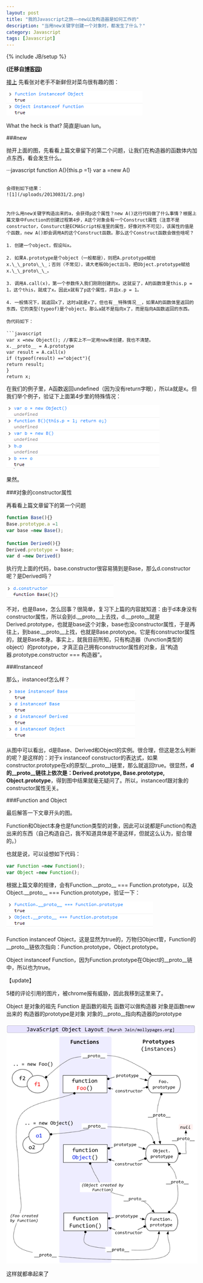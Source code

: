 ```yaml
---
layout: post
title: "我的Javascript之旅——new以及构造器是如何工作的"
description: "当用new关键字创建一个对象时，都发生了什么？"
category: Javascript
tags: [Javascript]
---
```

{% include JB/setup %}

**(迁移自[博客园](http://www.cnblogs.com/CaiAbin/archive/2010/08/25/1808285.html))**

[接上](/javascript/2013/08/24/javascript-1-prototype/ "我的Javascript之旅——对象的原型链是如何实现的")
先看张对老手不新鲜但对菜鸟很有趣的图：

![1](/uploads/20130831/1.png)

What the heck is that? 简直是luan lun。 

###new

抛开上面的图，先看看上篇文章留下的第二个问题，让我们在构造器的函数体内加点东西，看会发生什么。
 
···javascript
function A(){this.p =1}
var a =new A()
```

会得到如下结果：
![1](/uploads/20130831/2.png)
　　　　

为什么用new关键字构造出来的a，会获得p这个属性？new A()这行代码做了什么事情？根据上篇文章中Function的创建过程第4步，A这个对象会有一个Construct属性（注意不是constructor，Consturct是ECMAScript标准里的属性，好像对外不可见），该属性的值是个函数，new A()即会调用A的这个Construct函数。那么这个Construct函数会做些啥呢？

1. 创建一个object，假设叫x。

2. 如果A.prototype是个object（一般都是），则把A.prototype赋给x.\_\_proto\_\_；否则（不常见），请大老板Object出马，把Object.prototype赋给x.\_\_proto\_\_。

3. 调用A.call(x)，第一个参数传入我们刚刚创建的x。这就妥了，A的函数体里this.p = 1，这个this，就成了x。因此x就有了p这个属性，并且x.p = 1。

4. 一般情况下，就返回x了，这时a就是x了。但也有__特殊情况__，如果A的函数体里返回的东西，它的类型(typeof)是个object。那么a就不是指向x了，而是指向A函数返回的东西。

伪代码如下：

```javascript
var x =new Object(); //事实上不一定用new来创建，我也不清楚。
x.__proto__ = A.prototype 
var result = A.call(x)
if (typeof(result) =="object"){
return result;
}
return x;
```

在我们的例子里，A函数返回undefined（因为没有return字眼），所以a就是x。但我们举个例子，验证下上面第4步里的特殊情况：

![1](/uploads/20130831/3.png)　

果然。

 

###对象的constructor属性

再看看上篇文章留下的第一个问题

```javascript
function Base(){}
Base.prototype.a =1
var base =new Base();

function Derived(){}
Derived.prototype = base;
var d =new Derived()
```

执行完上面的代码，base.constructor很容易猜到是Base，那么d.constructor呢？是Derived吗？

![1](/uploads/20130831/4.png)　　　　　

不对，也是Base，怎么回事？很简单，复习下上篇的内容就知道：由于d本身没有constructor属性，所以会到d.\_\_proto\_\_上去找，d.\_\_proto\_\_就是Derived.prototype，也就是base这个对象，base也没constructor属性，于是再往上，到base.\_\_proto\_\_上找，也就是Base.prototype。它是有constructor属性的，就是Base本身。事实上，就我目前所知，只有构造器（function类型的object）的prototype，才真正自己拥有constructor属性的对象，且“构造器.prototype.constructor === 构造器”。


###Instanceof

那么，instanceof怎么样？

![1](/uploads/20130831/5.png)　　　

从图中可以看出，d是Base、Derived和Object的实例。很合理，但这是怎么判断的呢？是这样的：对于x instanceof constructor的表达式，如果constructor.prototype在x的原型(\_\_proto\_\_)链里，那么就返回true。很显然，__d的\_\_proto\_\_链往上依次是：Derived.prototype, Base.prototype, Object.prototype__，得到图中结果就毫无疑问了。所以，instanceof跟对象的constructor属性无关。


###Function and Object

最后解答一下文章开头的图。

Function和Object本身也是function类型的对象，因此可以说都是Function()构造出来的东西（自己构造自己，我不知道具体是不是这样，但就这么认为，挺合理的。）

也就是说，可以设想如下代码：

```javascript
var Function =new Function();
var Object =new Function();
``` 

根据上篇文章的规律，会有Function.\_\_proto\_\_ === Function.prototype，以及Object.\_\_proto\_\_ === Function.prototype，验证一下：

![1](/uploads/20130831/6.png)
　　　　

Function instanceof Object，这是显然为true的，万物归Object管，Function的\_\_proto\_\_链依次指向：Function.prototype，Object.prototype。

Object instanceof Function，因为Function.prototype在Object的\_\_proto\_\_链中，所以也为true。

 

【update】

5楼的评论引用的图片，被chrome报有威胁，因此我移到这里来了。
  
Object 是对象的祖先
Function 是函数的祖先
函数可以做构造器
对象是函数new出来的
构造器的prototype是对象
对象的\_\_proto\_\_指向构造器的prototype
　　　　
![1](/uploads/20130831/7.jpg)

这样就都串起来了